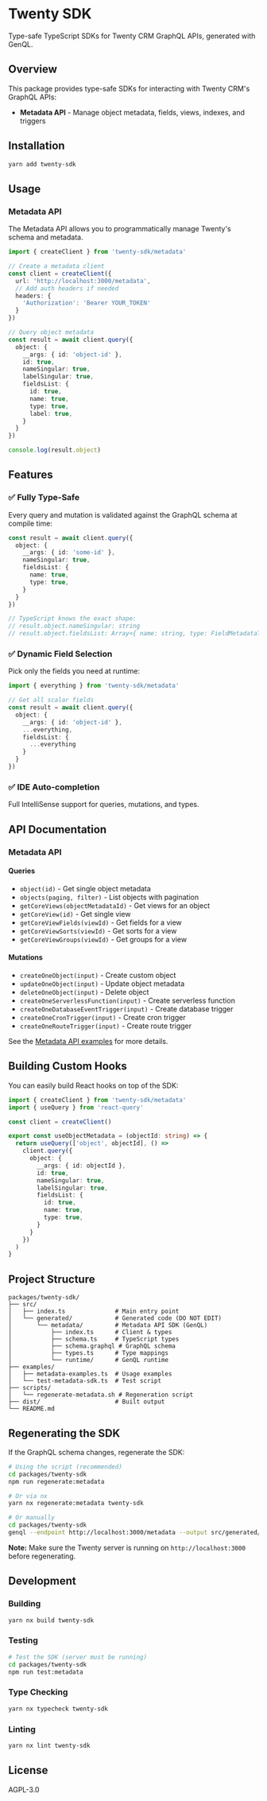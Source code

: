 # Twenty SDK

Type-safe TypeScript SDKs for Twenty CRM GraphQL APIs, generated with GenQL.

## Overview

This package provides type-safe SDKs for interacting with Twenty CRM's GraphQL APIs:

- **Metadata API** - Manage object metadata, fields, views, indexes, and triggers

## Installation

```bash
yarn add twenty-sdk
```

## Usage

### Metadata API

The Metadata API allows you to programmatically manage Twenty's schema and metadata.

```typescript
import { createClient } from 'twenty-sdk/metadata'

// Create a metadata client
const client = createClient({
  url: 'http://localhost:3000/metadata',
  // Add auth headers if needed
  headers: {
    'Authorization': 'Bearer YOUR_TOKEN'
  }
})

// Query object metadata
const result = await client.query({
  object: {
    __args: { id: 'object-id' },
    id: true,
    nameSingular: true,
    labelSingular: true,
    fieldsList: {
      id: true,
      name: true,
      type: true,
      label: true,
    }
  }
})

console.log(result.object)
```

## Features

### ✅ Fully Type-Safe

Every query and mutation is validated against the GraphQL schema at compile time:

```typescript
const result = await client.query({
  object: {
    __args: { id: 'some-id' },
    nameSingular: true,
    fieldsList: {
      name: true,
      type: true,
    }
  }
})

// TypeScript knows the exact shape:
// result.object.nameSingular: string
// result.object.fieldsList: Array<{ name: string, type: FieldMetadataType }>
```

### ✅ Dynamic Field Selection

Pick only the fields you need at runtime:

```typescript
import { everything } from 'twenty-sdk/metadata'

// Get all scalar fields
const result = await client.query({
  object: {
    __args: { id: 'object-id' },
    ...everything,
    fieldsList: {
      ...everything
    }
  }
})
```

### ✅ IDE Auto-completion

Full IntelliSense support for queries, mutations, and types.

## API Documentation

### Metadata API

#### Queries

- `object(id)` - Get single object metadata
- `objects(paging, filter)` - List objects with pagination
- `getCoreViews(objectMetadataId)` - Get views for an object
- `getCoreView(id)` - Get single view
- `getCoreViewFields(viewId)` - Get fields for a view
- `getCoreViewSorts(viewId)` - Get sorts for a view
- `getCoreViewGroups(viewId)` - Get groups for a view

#### Mutations

- `createOneObject(input)` - Create custom object
- `updateOneObject(input)` - Update object metadata
- `deleteOneObject(input)` - Delete object
- `createOneServerlessFunction(input)` - Create serverless function
- `createOneDatabaseEventTrigger(input)` - Create database trigger
- `createOneCronTrigger(input)` - Create cron trigger
- `createOneRouteTrigger(input)` - Create route trigger

See the [Metadata API examples](./examples/metadata-examples.ts) for more details.

## Building Custom Hooks

You can easily build React hooks on top of the SDK:

```typescript
import { createClient } from 'twenty-sdk/metadata'
import { useQuery } from 'react-query'

const client = createClient()

export const useObjectMetadata = (objectId: string) => {
  return useQuery(['object', objectId], () =>
    client.query({
      object: {
        __args: { id: objectId },
        id: true,
        nameSingular: true,
        labelSingular: true,
        fieldsList: {
          id: true,
          name: true,
          type: true,
        }
      }
    })
  )
}
```

## Project Structure

```
packages/twenty-sdk/
├── src/
│   ├── index.ts              # Main entry point
│   └── generated/            # Generated code (DO NOT EDIT)
│       └── metadata/         # Metadata API SDK (GenQL)
│           ├── index.ts      # Client & types
│           ├── schema.ts     # TypeScript types
│           ├── schema.graphql # GraphQL schema
│           ├── types.ts      # Type mappings
│           └── runtime/      # GenQL runtime
├── examples/
│   ├── metadata-examples.ts  # Usage examples
│   └── test-metadata-sdk.ts  # Test script
├── scripts/
│   └── regenerate-metadata.sh # Regeneration script
├── dist/                     # Built output
└── README.md
```

## Regenerating the SDK

If the GraphQL schema changes, regenerate the SDK:

```bash
# Using the script (recommended)
cd packages/twenty-sdk
npm run regenerate:metadata

# Or via nx
yarn nx regenerate:metadata twenty-sdk

# Or manually
cd packages/twenty-sdk
genql --endpoint http://localhost:3000/metadata --output src/generated/metadata
```

**Note:** Make sure the Twenty server is running on `http://localhost:3000` before regenerating.

## Development

### Building

```bash
yarn nx build twenty-sdk
```

### Testing

```bash
# Test the SDK (server must be running)
cd packages/twenty-sdk
npm run test:metadata
```

### Type Checking

```bash
yarn nx typecheck twenty-sdk
```

### Linting

```bash
yarn nx lint twenty-sdk
```

## License

AGPL-3.0

